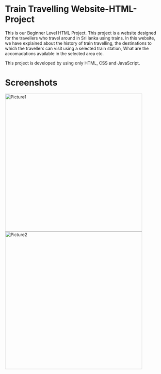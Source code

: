 # Train Travelling Website-HTML-Project
This is our Beginner Level HTML Project. This project is a website designed for the travellers who travel around in Sri lanka using trains. In this website, we have explained about the history of train travelling, the destinations to which the travellers can visit using a selected train station, What are the accomadations available in the selected area etc.

This project is developed by using only HTML, CSS and JavaScript.

# Screenshots
<img width="452" alt="Picture1" src="https://user-images.githubusercontent.com/75408687/144158637-f9744a16-9301-4645-8b69-6459beddeb7d.png">
<img width="452" alt="Picture2" src="https://user-images.githubusercontent.com/75408687/144158739-9d29adfa-26d3-4a36-a39c-db9adfd55263.png">

